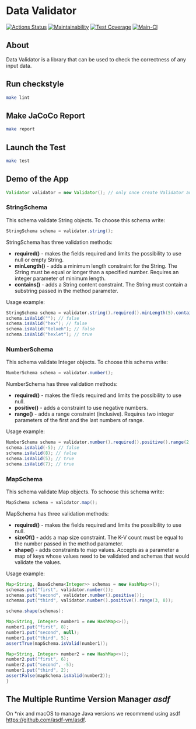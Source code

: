 # Data Validator
[![Actions Status](https://github.com/in0mad/java-project-78/actions/workflows/hexlet-check.yml/badge.svg)](https://github.com/in0mad/java-project-78/actions)
[![Maintainability](https://api.codeclimate.com/v1/badges/a240157dd3c03f56c637/maintainability)](https://codeclimate.com/github/in0mad/java-project-78/maintainability)
[![Test Coverage](https://api.codeclimate.com/v1/badges/a240157dd3c03f56c637/test_coverage)](https://codeclimate.com/github/in0mad/java-project-78/test_coverage)
[![Main-CI](https://github.com/in0mad/java-project-78/actions/workflows/main-CI.yml/badge.svg?branch=main)](https://github.com/in0mad/java-project-78/actions/workflows/main-CI.yml)

## About
Data Validator is a library that can be used to check the correctness of any input data.

## Run checkstyle

```bash
make lint
```

## Make JaCoCo Report

```bash
make report
```

## Launch the Test

```bash
make test
```

## Demo of the App

```java
Validator validator = new Validator(); // only once create Validator and reuse it after
```

### StringSchema

This schema validate String objects. To choose this schema write:

```java
StringSchema schema = validator.string();
```

StringSchema has three validation methods:
* __required()__ - makes the fields required and limits the possibility to use null or empty String.
* __minLength()__ - adds a minimum length constraint for the String. The String must be equal or longer than a specified number. Requires an integer parameter of minimum length.
* __contains()__ - adds a String content constraint. The String must contain a substring passed in the method parameter.

Usage example:

```java
StringSchema schema = validator.string().required().minLength(5).contains("hex");
schema.isValid(""); // false
schema.isValid("hex"); // false
schema.isValid("telxeh"); // false
schema.isValid("hexlet"); // true
```

### NumberSchema

This schema validate Integer objects. To choose this schema write:

```java
NumberSchema schema = validator.number();
```

NumberSchema has three validation methods:
* __required()__ - makes the fileds required and limits the possibility to use null.
* __positive()__ - adds a constraint to use negative numbers.
* __range()__ - adds a range constraint (inclusive). Requires two integer parameters of the first and the last numbers of range.

Usage example:

```java
NumberSchema schema = validator.number().required().positive().range(2, 7);
schema.isValid(-5); // false
schema.isValid(8); // false
schema.isValid(5); // true
schema.isValid(7); // true
```

### MapSchema

This schema validate Map objects. To schoose this schema write:

```java
MapSchema schema = validator.map();
```

MapSchema has three validation methods:
* __required()__ - makes the fields required and limits the possibility to use null.
* __sizeOf()__ - adds a map size constraint. The K-V count must be equal to the number passed in the method parameter.
* __shape()__ - adds constraints to map values. Accepts as a parameter a map of keys whose values need to be validated and schemas that would validate the values.

Usage example:

```java
Map<String, BaseSchema<Integer>> schemas = new HashMap<>();
schemas.put("first", validator.number());
schemas.put("second", validator.number().positive());
schemas.put("third", validator.number().positive().range(3, 8));

schema.shape(schemas);

Map<String, Integer> number1 = new HashMap<>();
number1.put("first", 8);
number1.put("second", null);
number1.put("third", 5);
assertTrue(mapSchema.isValid(number1));

Map<String, Integer> number2 = new HashMap<>();
number2.put("first", 6);
number2.put("second", -5);
number1.put("third", 2);
assertFalse(mapSchema.isValid(number2));
}
```

## The Multiple Runtime Version Manager *asdf*

On *nix and macOS to manage Java versions we recommend using asdf https://github.com/asdf-vm/asdf.
